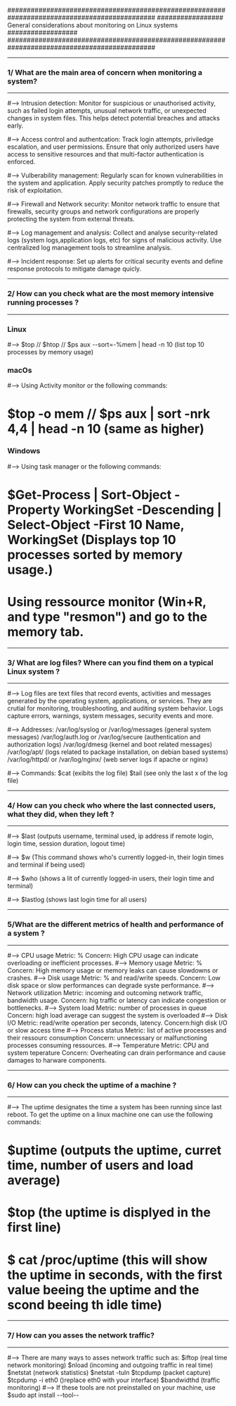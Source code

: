 ##############################################################################################
################# General considerations about monitoring on Linux systems  ##################
##############################################################################################


-------------------------------------------------------------------
### 1/ What are the main area of concern when monitoring a system?
-------------------------------------------------------------------

#--> Intrusion detection:
Monitor for suspicious or unauthorised activity, such as failed login attempts, unusual network traffic, or unexpected changes in system files. This helps detect potential breaches and attacks early.

#--> Access control and authentcation:
Track login attempts, priviledge escalation, and user permissions. Ensure that only authorized users have access to sensitive resources and that multi-factor authentication is enforced.

#--> Vulberability management: 
Regularly scan for known vulnerabilities in the system and application. Apply security patches promptly to reduce the risk of exploitation.

#--> Firewall and Network security: 
Monitor network traffic to ensure that firewalls, security groups and network configurations are properly protecting the system from external threats.

#--> Log management and analysis: 
Collect and analyse security-related logs (system logs,application logs, etc) for signs of malicious activity. Use centralized log management tools to streamline analysis.

#--> Incident response:
Set up alerts for critical security events and define response protocols to mitigate damage quicly.


--------------------------------------------------------------------------------
### 2/ How can you check what are the most memory intensive running processes ?  
--------------------------------------------------------------------------------
### Linux ###
#--> $top // $htop // $ps aux --sort=-%mem | head -n 10 (list top 10 processes by memory usage)

### macOs ###
#--> Using Activity monitor or the following commands:
# $top -o mem // $ps aux | sort -nrk 4,4 | head -n 10 (same as higher)

### Windows ###
#--> Using task manager or the following commands:
# $Get-Process | Sort-Object -Property WorkingSet -Descending | Select-Object -First 10 Name, WorkingSet (Displays top 10 processes sorted by memory usage.)
# Using ressource monitor (Win+R, and type "resmon") and go to the memory tab.


-------------------------------------------------------------------------------
### 3/ What are log files? Where can you find them on a typical Linux system ?
-------------------------------------------------------------------------------

#--> Log files are text files that record events, activities and messages generated by the operating system, applications, or services. They are crutial for monitoring, troubleshooting, and auditing system behavior. Logs capture errors, warnings, system messages, security events and more.

#--> Addresses:
/var/log/syslog or /var/log/messages  (general system messages)
/var/log/auth.log or /var/log/secure (authentication and authorization logs)
/var/log/dmesg (kernel and boot related messages)
/var/log/apt/ (logs related to package installation, on debian based systems)
/var/log/httpd/ or /var/log/nginx/ (web server logs if apache or nginx)

#--> Commands:
$cat (exibits the log file) $tail (see only the last x of the log file)


---------------------------------------------------------------------------------------------
### 4/ How can you check who where the last connected users, what they did, when they left ?
---------------------------------------------------------------------------------------------

#--> $last (outputs username, terminal used, ip address if remote login, login time, session duration, logout time)

#--> $w (This command shows who's currently logged-in, their login times and terminal if being used)

#--> $who (shows a lit of currently logged-in users, their login time and terminal)

#--> $lastlog (shows last login time for all users)


-----------------------------------------------------------------------------
### 5/What are the different metrics of health and performance of a system ? 
-----------------------------------------------------------------------------
#--> CPU usage
Metric: %
Concern: High CPU usage can indicate overloading or inefficient processes.
#--> Memory usage
Metric: %
Concern: High memory usage or memory leaks can cause slowdowns or crashes.
#--> Disk usage
Metric: % and read/write speeds.
Concern: Low disk space or slow performances can degrade syste performance.
#--> Network utilization
Metric: incoming and outcoming network traffic, bandwidth usage.
Concern: hig traffic or latency can indicate congestion or bottlenecks.
#--> System load
Metric: number of processes in queue
Concern: high load average can suggest the system is overloaded
#--> Disk I/O
Metric: read/write operation per seconds, latency.
Concern:high disk I/O or slow access time
#--> Process status
Metric: list of active processes and their ressourc consumption
Concern: unnecessary or malfunctioning processes consuming ressources.
#--> Temperature
Metric: CPU and system teperature
Concern: Overheating can drain performance and cause damages to harware components.


-------------------------------------------------------------------
### 6/ How can you check the uptime of a machine ?
-------------------------------------------------------------------

#--> The uptime designates the time a system has been running since last reboot. To get the uptime on a linux machine one can use the following commands:
# $uptime (outputs the uptime, curret time, number of users and load average)
# $top (the uptime is displyed in the first line)
# $ cat /proc/uptime (this will show the uptime in seconds, with the first value beeing the uptime and the scond beeing th idle time)


-------------------------------------------------------------------
### 7/ How can you asses the network traffic?
-------------------------------------------------------------------

#--> There are many ways to asses network traffic such as:
$iftop (real time network monitoring)
$nload (incoming and outgoing traffic in real time)
$netstat (network statistics) $netstat -tuln
$tcpdump (packet capture) $tcpdump -i eth0 ()replace eth0 with your interface)
$bandwidthd (traffic monitoring)
#--> If these tools are not preinstalled on your machine, use $sudo apt install --tool--
